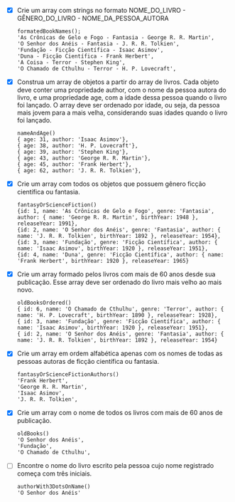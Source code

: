 - [x] Crie um array com strings no formato NOME_DO_LIVRO - GÊNERO_DO_LIVRO - NOME_DA_PESSOA_AUTORA
  ```
  formatedBookNames();
  'As Crônicas de Gelo e Fogo - Fantasia - George R. R. Martin',
  'O Senhor dos Anéis - Fantasia - J. R. R. Tolkien',
  'Fundação - Ficção Científica - Isaac Asimov',
  'Duna - Ficção Científica - Frank Herbert',
  'A Coisa - Terror - Stephen King',
  'O Chamado de Cthulhu - Terror - H. P. Lovecraft',
  ```
- [x] Construa um array de objetos a partir do array de livros. Cada objeto deve conter uma propriedade author, com o nome da pessoa autora do livro, e uma propriedade age, com a idade dessa pessoa quando o livro foi lançado. O array deve ser ordenado por idade, ou seja, da pessoa mais jovem para a mais velha, considerando suas idades quando o livro foi lançado.
  ```
  nameAndAge()
  { age: 31, author: 'Isaac Asimov'},
  { age: 38, author: 'H. P. Lovecraft'},
  { age: 39, author: 'Stephen King'},
  { age: 43, author: 'George R. R. Martin'},
  { age: 45, author: 'Frank Herbert'},
  { age: 62, author: 'J. R. R. Tolkien'},
  ```
- [x] Crie um array com todos os objetos que possuem gênero ficção científica ou fantasia.
  ```
  fantasyOrScienceFiction()
  {id: 1, name: 'As Crônicas de Gelo e Fogo', genre: 'Fantasia', author: { name: 'George R. R. Martin', birthYear: 1948 }, releaseYear: 1991},
  {id: 2, name: 'O Senhor dos Anéis', genre: 'Fantasia', author: { name: 'J. R. R. Tolkien', birthYear: 1892 }, releaseYear: 1954},
  {id: 3, name: 'Fundação', genre: 'Ficção Científica', author: { name: 'Isaac Asimov', birthYear: 1920 }, releaseYear: 1951},
  {id: 4, name: 'Duna', genre: 'Ficção Científica', author: { name: 'Frank Herbert', birthYear: 1920 }, releaseYear: 1965}
  ```
- [x] Crie um array formado pelos livros com mais de 60 anos desde sua publicação. Esse array deve ser ordenado do livro mais velho ao mais novo.
  ```
  oldBooksOrdered()
  { id: 6, name: 'O Chamado de Cthulhu', genre: 'Terror', author: { name: 'H. P. Lovecraft', birthYear: 1890 }, releaseYear: 1928},
  { id: 3, name: 'Fundação', genre: 'Ficção Científica', author: { name: 'Isaac Asimov', birthYear: 1920 }, releaseYear: 1951},
  { id: 2, name: 'O Senhor dos Anéis', genre: 'Fantasia', author: { name: 'J. R. R. Tolkien', birthYear: 1892 }, releaseYear: 1954}
  ```
- [x] Crie um array em ordem alfabética apenas com os nomes de todas as pessoas autoras de ficção científica ou fantasia.
  ```
  fantasyOrScienceFictionAuthors()
  'Frank Herbert',
  'George R. R. Martin',
  'Isaac Asimov',
  'J. R. R. Tolkien',
  ```
- [x] Crie um array com o nome de todos os livros com mais de 60 anos de publicação.
  ```
  oldBooks()
  'O Senhor dos Anéis',
  'Fundação',
  'O Chamado de Cthulhu',
  ```
- [ ] Encontre o nome do livro escrito pela pessoa cujo nome registrado começa com três iniciais.
  ```
  authorWith3DotsOnName()
  'O Senhor dos Anéis'
  ```
